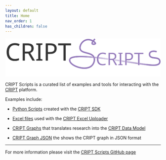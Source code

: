 ```yaml
---
layout: default
title: Home
nav_order: 1
has_children: false
---
```


<!-- import fontawesome icons -->
<link rel="stylesheet" href="https://cdnjs.cloudflare.com/ajax/libs/font-awesome/6.4.0/css/all.min.css" integrity="sha512-iecdLmaskl7CVkqkXNQ/ZH/XLlvWZOJyj7Yy7tcenmpD1ypASozpmT/E0iPtmFIB46ZmdtAc9eNBvH0H/ZpiBw==" crossorigin="anonymous" referrerpolicy="no-referrer" />

<div>
  <a href="https://criptscripts.org/">
    <img width="550" src="/assets/images/criptscripts-logo.svg" alt="CRIPT Scripts logo">
  </a>
</div>

CRIPT Scripts is a curated list of examples and tools for interacting with the [CRIPT](https://criptapp.org) platform.

Examples include:
* <i class="fa-brands fa-python"></i> [Python Scripts](./scripts/index.md) 
created with the [CRIPT SDK](https://pypi.org/project/cript/)

* <i class="fa-solid fa-file-excel"></i> [Excel files](./cript_sheets/index.md) 
used with the [CRIPT Excel Uploader](https://c-accel-cript.github.io/cript-excel-uploader/)

* <i class="fa-solid fa-circle-nodes"></i> [CRIPT Graphs](./cript_graph/index.md) 
that translates research into the [CRIPT Data Model](https://pubs.acs.org/doi/10.1021/acscentsci.3c00011)

* <i class="fa-solid fa-file-code"></i> [CRIPT Graph JSON]() 
the shows the CRIPT graph in JSON format

---

For more information please visit the 
<i class="fa-brands fa-github"></i> [CRIPT Scripts GitHub page](https://github.com/C-Accel-CRIPT/criptscripts)
